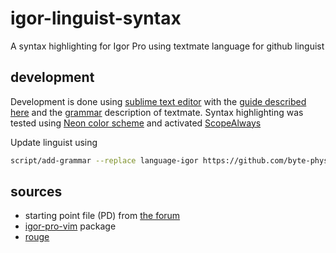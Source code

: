 # igor-linguist-syntax
A syntax highlighting for Igor Pro using textmate language for github linguist

## development

Development is done using [sublime text editor](http://www.sublimetext.com/) with the [guide described here](http://docs.sublimetext.info/en/latest/extensibility/syntaxdefs.html) and the [grammar](https://macromates.com/manual/en/language_grammars) description of textmate. Syntax highlighting was tested using [Neon color scheme](https://github.com/MattDMo/Neon-color-scheme) and activated [ScopeAlways](https://packagecontrol.io/packages/ScopeAlways)

Update linguist using

```sh
script/add-grammar --replace language-igor https://github.com/byte-physics/language-igor
```

## sources

* starting point file (PD) from [the forum](https://www.wavemetrics.com/comment/5280#comment-5280)
* [igor-pro-vim](https://github.com/t-b/igor-pro-vim) package
* [rouge](https://github.com/rouge-ruby/rouge/commit/2ce33dacb63fabefc2a0f16ee834822c001779b9)
